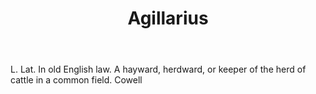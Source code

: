---
title: Agillarius
letter: A
permalink: "/definitions/agillarius.html"
body: L. Lat. In old English law. A hayward, herdward, or keeper of the herd of cattle
  in a common field. Cowell
published_at: '2018-07-07'
layout: post
---
